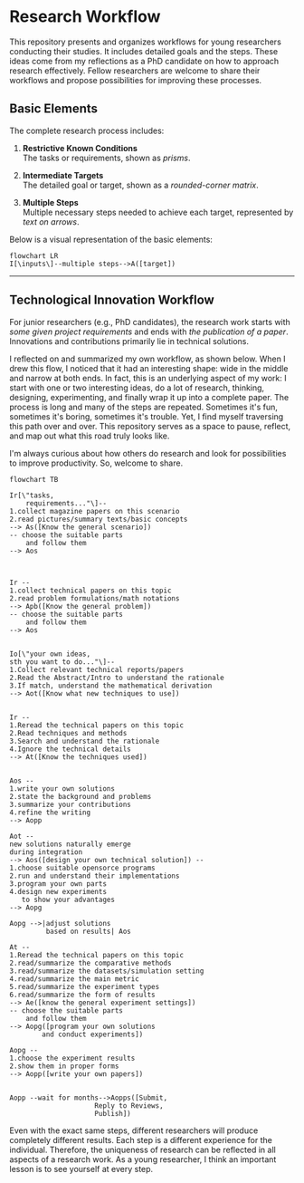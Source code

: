 # Research Workflow
This repository presents and organizes workflows for young researchers conducting their studies. 
It includes detailed goals and the steps. 
These ideas come from my reflections as a PhD candidate on how to approach research effectively. 
Fellow researchers are welcome to share their workflows and propose possibilities for 
improving these processes.

## Basic Elements
The complete research process includes:

1. **Restrictive Known Conditions**  
   The tasks or requirements, shown as *prisms*.

2. **Intermediate Targets**  
   The detailed goal or target, shown as a *rounded-corner matrix*.

3. **Multiple Steps**  
   Multiple necessary steps needed to achieve each target, represented by *text on arrows*.

Below is a visual representation of the basic elements:
```mermaid
flowchart LR
I[\inputs\]--multiple steps-->A([target])
```
---
## Technological Innovation Workflow
For junior researchers (e.g., PhD candidates), the research work starts with *some given project requirements* and 
ends with *the publication of a paper*. Innovations and contributions primarily lie in technical solutions.

I reflected on and summarized my own workflow, as shown below. 
When I drew this flow, I noticed that it had an interesting shape: wide in the middle and narrow at both ends.
In fact, this is an underlying aspect of my work: I start with one or two interesting ideas, 
do a lot of research, thinking, designing, experimenting, and finally wrap it up into a complete paper.
The process is long and many of the steps are repeated.
Sometimes it's fun, sometimes it's boring, sometimes it's trouble. 
Yet, I find myself traversing this path over and over.
This repository serves as a space to pause, reflect, and map out what this road truly looks like.


I'm always curious about how others do research and look for possibilities to improve productivity. 
So, welcome to share.

```mermaid
flowchart TB

Ir[\"tasks,
    requirements..."\]--
1.collect magazine papers on this scenario
2.read pictures/summary texts/basic concepts
--> As([Know the general scenario])  
-- choose the suitable parts 
    and follow them
--> Aos    



Ir --
1.collect technical papers on this topic
2.read problem formulations/math notations
--> Apb([Know the general problem]) 
-- choose the suitable parts 
    and follow them
--> Aos  


Io[\"your own ideas,
sth you want to do..."\]--
1.Collect relevant technical reports/papers
2.Read the Abstract/Intro to understand the rationale
3.If match, understand the mathematical derivation
--> Aot([Know what new techniques to use]) 


Ir --
1.Reread the technical papers on this topic
2.Read techniques and methods
3.Search and understand the rationale
4.Ignore the technical details
--> At([Know the techniques used])    


Aos -- 
1.write your own solutions
2.state the background and problems
3.summarize your contributions
4.refine the writing 
--> Aopp

Aot -- 
new solutions naturally emerge
during integration
--> Aos([design your own technical solution]) -- 
1.choose suitable opensorce programs
2.run and understand their implementations
3.program your own parts
4.design new experiments 
   to show your advantages
--> Aopg

Aopg -->|adjust solutions
         based on results| Aos

At --
1.Reread the technical papers on this topic
2.read/summarize the comparative methods
3.read/summarize the datasets/simulation setting
4.read/summarize the main metric
5.read/summarize the experiment types
6.read/summarize the form of results
--> Ae([know the general experiment settings])
-- choose the suitable parts 
    and follow them
--> Aopg([program your own solutions 
        and conduct experiments])
    
Aopg --
1.choose the experiment results
2.show them in proper forms
--> Aopp([write your own papers])


Aopp --wait for months-->Aopps([Submit,
                     Reply to Reviews,
                     Publish])
```
Even with the exact same steps, different researchers will produce completely different results. 
Each step is a different experience for the individual. 
Therefore, the uniqueness of research can be reflected in all aspects of a research work. 
As a young researcher, I think an important lesson is to see yourself at every step.
